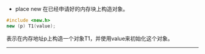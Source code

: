 + place new
在已经申请好的内存块上构造对象。
```C++
#include <new.h>
new (p) T1(value);
```
表示在内存地址p上构造一个对象T1，并使用value来初始化这个对象。
***